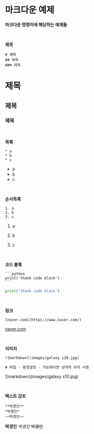 # 마크다운 예제

**마크다운 명령어에 해당하는 예제들**

<br>



**제목**

```
# 제목
## 제목
### 제목
```

# 제목

## 제목
### 제목

<br>



**목록**

```
* a
* b
* c
```

* a
* b
* c

<br>



**순서목록**

```
1. a
2. b
3. c
```

1. a

2. b
3. c

<br>



**코드 블록**

```
​```python
print('thank code block')
​```
```

```python
print('thank code block')
```

<br>



**링크**

```
[naver.com](https://www.naver.com/)
```

[naver.com](https://www.naver.com/)

<br>



**이미지**

```
![markdown](images/galaxy s10.jpg)

# 파일 - 환경설정 - 가능하다면 상대적 위치 사용
```

![markdown](images/galaxy s10.jpg)

<br>



**텍스트 강조**

```
**박경인**
*박경인*
~~박경인~~
```

**박경인**
*박경인*
~~박경인~~

<br>



